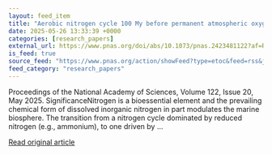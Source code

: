 ```yaml
---
layout: feed_item
title: "Aerobic nitrogen cycle 100 My before permanent atmospheric oxygenation"
date: 2025-05-26 13:33:39 +0000
categories: [research_papers]
external_url: https://www.pnas.org/doi/abs/10.1073/pnas.2423481122?af=R
is_feed: true
source_feed: "https://www.pnas.org/action/showFeed?type=etoc&feed=rss&jc=pnas"
feed_category: "research_papers"
---
```


Proceedings of the National Academy of Sciences, Volume 122, Issue 20, May 2025. SignificanceNitrogen is a bioessential element and the prevailing chemical form of dissolved inorganic nitrogen in part modulates the marine biosphere. The transition from a nitrogen cycle dominated by reduced nitrogen (e.g., ammonium), to one driven by ...

[Read original article](https://www.pnas.org/doi/abs/10.1073/pnas.2423481122?af=R)
